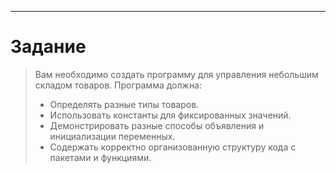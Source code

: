 ---

# Задание

>Вам необходимо создать программу для управления небольшим складом товаров. Программа должна:
>
>*   Определять разные типы товаров.
>*   Использовать константы для фиксированных значений.
>*   Демонстрировать разные способы объявления и инициализации переменных.
>*   Содержать корректно организованную структуру кода с пакетами и функциями.

